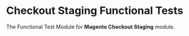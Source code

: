 # Checkout Staging Functional Tests

The Functional Test Module for **Magento Checkout Staging** module.
